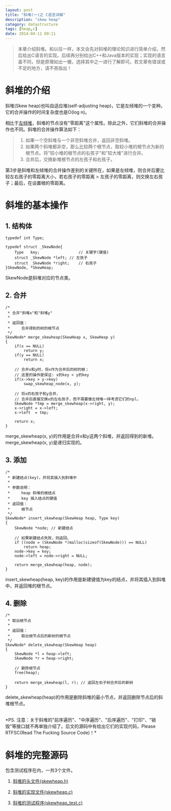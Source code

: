 ```yaml
---
layout: post
title: "斜堆(一)之 C语言详解"
description: "skew heap"
category: datastructure
tags: [heap,c]
date: 2014-04-11 09:11
---
```



> 本章介绍斜堆。和以往一样，本文会先对斜堆的理论知识进行简单介绍，然后给出C语言的实现。后续再分别给出C++和Java版本的实现；实现的语言虽不同，但是原理如出一辙，选择其中之一进行了解即可。若文章有错误或不足的地方，请不吝指出！ 



# 斜堆的介绍

斜堆(Skew heap)也叫自适应堆(self-adjusting heap)，它是左倾堆的一个变种。它的合并操作的时间复杂度也是O(log n)。

相比于[左倾堆][link_leftist_c]，斜堆的节点没有"零距离"这个属性。除此之外，它们斜堆的合并操作也不同。斜堆的合并操作算法如下：

> 1. 如果一个空斜堆与一个非空斜堆合并，返回非空斜堆。  
> 2. 如果两个斜堆都非空，那么比较两个根节点，取较小堆的根节点为新的根节点。将"较小堆的根节点的右孩子"和"较大堆"进行合并。  
> 3. 合并后，交换新堆根节点的左孩子和右孩子。  

第3步是斜堆和左倾堆的合并操作差别的关键所在，如果是左倾堆，则合并后要比较左右孩子的零距离大小，若右孩子的零距离 > 左孩子的零距离，则交换左右孩子；最后，在设置根的零距离。


# 斜堆的基本操作

## 1. 结构体

    typedef int Type;

    typedef struct _SkewNode{
        Type   key;					// 关键字(键值)
        struct _SkewNode *left;	// 左孩子
        struct _SkewNode *right;	// 右孩子
    }SkewNode, *SkewHeap;

SkewNode是斜堆对应的节点类。


## 2. 合并

    /* 
     * 合并"斜堆x"和"斜堆y"
     *
     * 返回值：
     *     合并得到的树的根节点
     */
    SkewNode* merge_skewheap(SkewHeap x, SkewHeap y)
    {
        if(x == NULL)
            return y;
        if(y == NULL)
            return x;

        // 合并x和y时，将x作为合并后的树的根；
        // 这里的操作是保证: x的key < y的key
        if(x->key > y->key)
            swap_skewheap_node(x, y);

        // 将x的右孩子和y合并，
        // 合并后直接交换x的左右孩子，而不需要像左倾堆一样考虑它们的npl。
        SkewNode *tmp = merge_skewheap(x->right, y);
        x->right = x->left;
        x->left  = tmp;

        return x;
    }

merge_skewheap(x, y)的作用是合并x和y这两个斜堆，并返回得到的新堆。merge_skewheap(x, y)是递归实现的。

## 3. 添加

    /* 
     * 新建结点(key)，并将其插入到斜堆中
     *
     * 参数说明：
     *     heap 斜堆的根结点
     *     key 插入结点的键值
     * 返回值：
     *     根节点
     */
    SkewNode* insert_skewheap(SkewHeap heap, Type key)
    {
        SkewNode *node;	// 新建结点

        // 如果新建结点失败，则返回。
        if ((node = (SkewNode *)malloc(sizeof(SkewNode))) == NULL)
            return heap;
        node->key = key;
        node->left = node->right = NULL;

        return merge_skewheap(heap, node);
    }

insert_skewheap(heap, key)的作用是新建键值为key的结点，并将其插入到斜堆中，并返回堆的根节点。

## 4. 删除

    /* 
     * 取出根节点
     *
     * 返回值：
     *     取出根节点后的新树的根节点
     */
    SkewNode* delete_skewheap(SkewHeap heap)
    {
        SkewNode *l = heap->left;
        SkewNode *r = heap->right;

        // 删除根节点
        free(heap);

        return merge_skewheap(l, r); // 返回左右子树合并后的新树
    }

delete_skewheap(heap)的作用是删除斜堆的最小节点，并返回删除节点后的斜堆根节点。

<br/>
*PS. 注意：关于斜堆的"前序遍历"、"中序遍历"、"后序遍历"、"打印"、"销毁"等接口就不再单独介绍了。后文的源码中有给出它们的实现代码，Please RTFSC(Read The Fucking Source Code)！*




# 斜堆的完整源码

包含测试程序在内，一共3个文件。

1. [斜堆的头文件(skewheap.h)][link_skewheap_c_01] 

2. [斜堆的实现文件(skewheap.c)][link_skewheap_c_02] 

3. [斜堆的测试程序(skewheap_test.c)][link_skewheap_c_03] 



[link_skewheap_c_01]: https://github.com/wangkuiwu/datastructs_and_algorithm/blob/master/source/heap/skewheap/c/skewheap.h
[link_skewheap_c_02]: https://github.com/wangkuiwu/datastructs_and_algorithm/blob/master/source/heap/skewheap/c/skewheap.c
[link_skewheap_c_03]: https://github.com/wangkuiwu/datastructs_and_algorithm/blob/master/source/heap/skewheap/c/skewheap_test.c
[link_leftist_c]: /2014/04/08/leftist-c/

